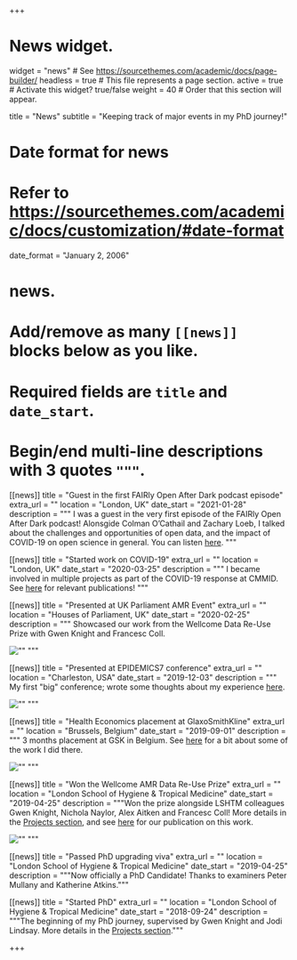 +++
# News widget.
widget = "news"  # See https://sourcethemes.com/academic/docs/page-builder/
headless = true  # This file represents a page section.
active = true  # Activate this widget? true/false
weight = 40  # Order that this section will appear.

title = "News"
subtitle = "Keeping track of major events in my PhD journey!"

# Date format for news
#   Refer to https://sourcethemes.com/academic/docs/customization/#date-format
date_format = "January 2, 2006"

# news.
#   Add/remove as many `[[news]]` blocks below as you like.
#   Required fields are `title` and `date_start`.
#   Begin/end multi-line descriptions with 3 quotes `"""`.
[[news]]
  title = "Guest in the first FAIRly Open After Dark podcast episode"
  extra_url = ""
  location = "London, UK"
  date_start = "2021-01-28"
  description = """
  I was a guest in the very first episode of the FAIRly Open After Dark podcast!
  Alonsgide Colman O’Cathail and Zachary Loeb, I talked about the challenges and opportunities of open data, and the impact of COVID-19 on open science in general. You can listen [here](https://fairlyopenafterdark.podbean.com/e/going-viral/).
  """
  
[[news]]
  title = "Started work on COVID-19"
  extra_url = ""
  location = "London, UK"
  date_start = "2020-03-25"
  description = """
  I became involved in multiple projects as part of the COVID-19 response at CMMID.
  See [here](/categories/covid-19/) for relevant publications!
  """

[[news]]
  title = "Presented at UK Parliament AMR Event"
  extra_url = ""
  location = "Houses of Parliament, UK"
  date_start = "2020-02-25"
  description = """
  Showcased our work from the Wellcome Data Re-Use Prize with Gwen Knight and Francesc Coll.
  
  ![""](/img/news/amr_parliament.jpg)
  """

[[news]]
  title = "Presented at EPIDEMICS7 conference"
  extra_url = ""
  location = "Charleston, USA"
  date_start = "2019-12-03"
  description = """
  My first "big" conference; wrote some thoughts about my experience [here](/post/epidemics/).
  
  ![""](/img/news/epidemicsposter_small.jpg)
  """

[[news]]
  title = "Health Economics placement at GlaxoSmithKline"
  extra_url = ""
  location = "Brussels, Belgium"
  date_start = "2019-09-01"
  description = """
  3 months placement at GSK in Belgium. See [here](/publication/samindirectcosts/) for a bit about some of the work I did there.
  
  ![""](/img/news/bxl.jpg)
  """

[[news]]
  title = "Won the Wellcome AMR Data Re-Use Prize"
  extra_url = ""
  location = "London School of Hygiene & Tropical Medicine"
  date_start = "2019-04-25"
  description = """Won the prize alongside LSHTM colleagues Gwen Knight, Nichola Naylor, Alex Aitken and Francesc Coll! More details in the [Projects section](/projects/), and see [here](/publication/empiricprescribing/) for our publication on this work.
  
  ![""](/img/news/wellcome_team.jpg)
  """


[[news]]
  title = "Passed PhD upgrading viva"
  extra_url = ""
  location = "London School of Hygiene & Tropical Medicine"
  date_start = "2019-04-25"
  description = """Now officially a PhD Candidate! Thanks to examiners Peter Mullany and Katherine Atkins."""


[[news]]
  title = "Started PhD"
  extra_url = ""
  location = "London School of Hygiene & Tropical Medicine"
  date_start = "2018-09-24"
  description = """The beginning of my PhD journey, supervised by Gwen Knight and Jodi Lindsay. More details in the [Projects section](/projects/)."""

+++
